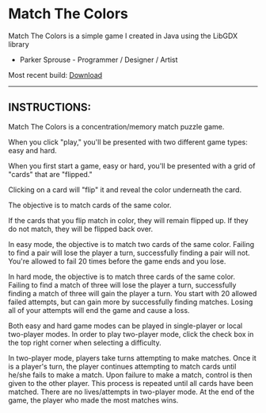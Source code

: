 # Match The Colors
Match The Colors is a simple game I created in Java using the LibGDX library

- Parker Sprouse - Programmer / Designer / Artist

Most recent build: [Download](http://parkersprouse.me/games/mtc/build/MatchTheColors.jar)

---------------------

INSTRUCTIONS:
-----------

Match The Colors is a concentration/memory match puzzle game.

When you click "play," you'll be presented with two different game types: easy and hard.

When you first start a game, easy or hard, you'll be presented with a grid of "cards" that are "flipped."

Clicking on a card will "flip" it and reveal the color underneath the card.

The objective is to match cards of the same color.

If the cards that you flip match in color, they will remain flipped up.
If they do not match, they will be flipped back over.

In easy mode, the objective is to match two cards of the same color.
Failing to find a pair will lose the player a turn, successfully finding a pair will not.
You're allowed to fail 20 times before the game ends and you lose.

In hard mode, the objective is to match three cards of the same color.
Failing to find a match of three will lose the player a turn, successfully finding a match of three will gain the player a turn.
You start with 20 allowed failed attempts, but can gain more by successfully finding matches.
Losing all of your attempts will end the game and cause a loss.

Both easy and hard game modes can be played in single-player or local two-player modes.
In order to play two-player mode, click the check box in the top right corner when selecting a difficulty.

In two-player mode, players take turns attempting to make matches.
Once it is a player's turn, the player continues attempting to match cards until he/she fails to make a match.
Upon failure to make a match, control is then given to the other player.
This process is repeated until all cards have been matched.
There are no lives/attempts in two-player mode.
At the end of the game, the player who made the most matches wins.
